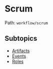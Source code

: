 # Scrum

Path: `workflow/scrum`

## Subtopics
- [Artifacts](./artifacts/README.md)
- [Events](./events/README.md)
- [Roles](./roles/README.md)
